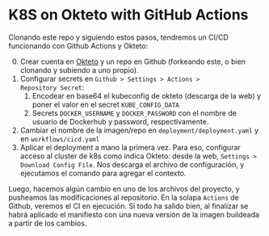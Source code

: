 # K8S on Okteto with GitHub Actions

Clonando este repo y siguiendo estos pasos, tendremos un CI/CD funcionando con Github Actions y Okteto:

0. Crear cuenta en [Okteto](https://cloud.okteto.com/) y un repo en Github (forkeando este, o bien clonando y subiendo a uno propio).
1. Configurar secrets en <code>Github > Settings > Actions > Repository Secret</code>:
	1. Encodear en base64 el kubeconfig de okteto (descarga de la web) y poner el valor en el secret ``KUBE_CONFIG_DATA``
    2. Secrets ``DOCKER_USERNAME`` y ``DOCKER_PASSWORD`` con el nombre de usuario de Dockerhub y password, respectivamente.
2. Cambiar el nombre de la imagen/repo en  ``deployment/deployment.yaml`` y en ``workflows/cicd.yaml``
3. Aplicar el deployment a mano la primera vez. Para eso, configurar acceso al cluster de k8s como indica Okteto: desde la web, ``Settings > Download Config File``. Nos descarga el archivo de configuración, y ejecutamos el comando para agregar el contexto.


Luego, hacemos algún cambio en uno de los archivos del proyecto, y pusheamos las modificaciones al repositorio. En la solapa ``Actions`` de Github, veremos el CI en ejecución. Si todo ha salido bien, al finalizar se habrá aplicado el manifiesto con una nueva versión de la imagen buildeada a partir de los cambios.